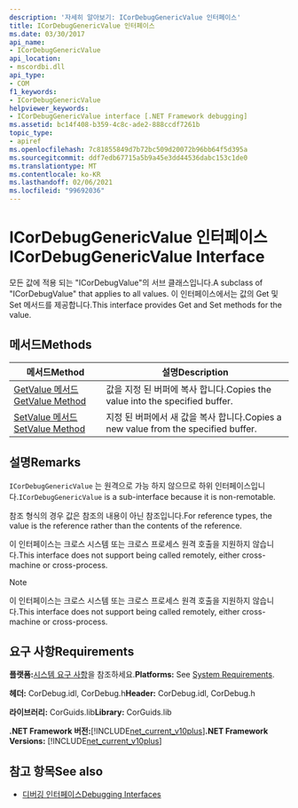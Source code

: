 ```yaml
---
description: '자세히 알아보기: ICorDebugGenericValue 인터페이스'
title: ICorDebugGenericValue 인터페이스
ms.date: 03/30/2017
api_name:
- ICorDebugGenericValue
api_location:
- mscordbi.dll
api_type:
- COM
f1_keywords:
- ICorDebugGenericValue
helpviewer_keywords:
- ICorDebugGenericValue interface [.NET Framework debugging]
ms.assetid: bc14f408-b359-4c8c-ade2-888ccdf7261b
topic_type:
- apiref
ms.openlocfilehash: 7c81855849d7b72bc509d20072b96bb64f5d395a
ms.sourcegitcommit: ddf7edb67715a5b9a45e3dd44536dabc153c1de0
ms.translationtype: MT
ms.contentlocale: ko-KR
ms.lasthandoff: 02/06/2021
ms.locfileid: "99692036"
---
```

# <a name="icordebuggenericvalue-interface"></a><span data-ttu-id="95bc1-103">ICorDebugGenericValue 인터페이스</span><span class="sxs-lookup"><span data-stu-id="95bc1-103">ICorDebugGenericValue Interface</span></span>

<span data-ttu-id="95bc1-104">모든 값에 적용 되는 "ICorDebugValue"의 서브 클래스입니다.</span><span class="sxs-lookup"><span data-stu-id="95bc1-104">A subclass of "ICorDebugValue" that applies to all values.</span></span> <span data-ttu-id="95bc1-105">이 인터페이스에서는 값의 Get 및 Set 메서드를 제공합니다.</span><span class="sxs-lookup"><span data-stu-id="95bc1-105">This interface provides Get and Set methods for the value.</span></span>  
  
## <a name="methods"></a><span data-ttu-id="95bc1-106">메서드</span><span class="sxs-lookup"><span data-stu-id="95bc1-106">Methods</span></span>  
  
|<span data-ttu-id="95bc1-107">메서드</span><span class="sxs-lookup"><span data-stu-id="95bc1-107">Method</span></span>|<span data-ttu-id="95bc1-108">설명</span><span class="sxs-lookup"><span data-stu-id="95bc1-108">Description</span></span>|  
|------------|-----------------|  
|[<span data-ttu-id="95bc1-109">GetValue 메서드</span><span class="sxs-lookup"><span data-stu-id="95bc1-109">GetValue Method</span></span>](icordebuggenericvalue-getvalue-method.md)|<span data-ttu-id="95bc1-110">값을 지정 된 버퍼에 복사 합니다.</span><span class="sxs-lookup"><span data-stu-id="95bc1-110">Copies the value into the specified buffer.</span></span>|  
|[<span data-ttu-id="95bc1-111">SetValue 메서드</span><span class="sxs-lookup"><span data-stu-id="95bc1-111">SetValue Method</span></span>](icordebuggenericvalue-setvalue-method.md)|<span data-ttu-id="95bc1-112">지정 된 버퍼에서 새 값을 복사 합니다.</span><span class="sxs-lookup"><span data-stu-id="95bc1-112">Copies a new value from the specified buffer.</span></span>|  
  
## <a name="remarks"></a><span data-ttu-id="95bc1-113">설명</span><span class="sxs-lookup"><span data-stu-id="95bc1-113">Remarks</span></span>  

 <span data-ttu-id="95bc1-114">`ICorDebugGenericValue` 는 원격으로 가능 하지 않으므로 하위 인터페이스입니다.</span><span class="sxs-lookup"><span data-stu-id="95bc1-114">`ICorDebugGenericValue` is a sub-interface because it is non-remotable.</span></span>  
  
 <span data-ttu-id="95bc1-115">참조 형식의 경우 값은 참조의 내용이 아닌 참조입니다.</span><span class="sxs-lookup"><span data-stu-id="95bc1-115">For reference types, the value is the reference rather than the contents of the reference.</span></span>  
  
 <span data-ttu-id="95bc1-116">이 인터페이스는 크로스 시스템 또는 크로스 프로세스 원격 호출을 지원하지 않습니다.</span><span class="sxs-lookup"><span data-stu-id="95bc1-116">This interface does not support being called remotely, either cross-machine or cross-process.</span></span>  
  
> [!NOTE]
> <span data-ttu-id="95bc1-117">이 인터페이스는 크로스 시스템 또는 크로스 프로세스 원격 호출을 지원하지 않습니다.</span><span class="sxs-lookup"><span data-stu-id="95bc1-117">This interface does not support being called remotely, either cross-machine or cross-process.</span></span>  
  
## <a name="requirements"></a><span data-ttu-id="95bc1-118">요구 사항</span><span class="sxs-lookup"><span data-stu-id="95bc1-118">Requirements</span></span>  

 <span data-ttu-id="95bc1-119">**플랫폼:**[시스템 요구 사항](../../get-started/system-requirements.md)을 참조하세요.</span><span class="sxs-lookup"><span data-stu-id="95bc1-119">**Platforms:** See [System Requirements](../../get-started/system-requirements.md).</span></span>  
  
 <span data-ttu-id="95bc1-120">**헤더:** CorDebug.idl, CorDebug.h</span><span class="sxs-lookup"><span data-stu-id="95bc1-120">**Header:** CorDebug.idl, CorDebug.h</span></span>  
  
 <span data-ttu-id="95bc1-121">**라이브러리:** CorGuids.lib</span><span class="sxs-lookup"><span data-stu-id="95bc1-121">**Library:** CorGuids.lib</span></span>  
  
 <span data-ttu-id="95bc1-122">**.NET Framework 버전:**[!INCLUDE[net_current_v10plus](../../../../includes/net-current-v10plus-md.md)]</span><span class="sxs-lookup"><span data-stu-id="95bc1-122">**.NET Framework Versions:** [!INCLUDE[net_current_v10plus](../../../../includes/net-current-v10plus-md.md)]</span></span>  
  
## <a name="see-also"></a><span data-ttu-id="95bc1-123">참고 항목</span><span class="sxs-lookup"><span data-stu-id="95bc1-123">See also</span></span>

- [<span data-ttu-id="95bc1-124">디버깅 인터페이스</span><span class="sxs-lookup"><span data-stu-id="95bc1-124">Debugging Interfaces</span></span>](debugging-interfaces.md)
